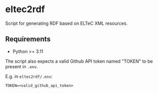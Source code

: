 # eltec2rdf
Script for generating RDF based on ELTeC XML resources.

## Requirements

* Python >= 3.11

The script also expects a valid Github API token named "TOKEN" to be present in `.env`.

E.g. in `eltec2rdf/.env`: 
```text
TOKEN=<valid_github_api_token>
```
